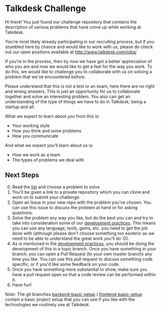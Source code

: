# Talkdesk Challenge

Hi there! You just found our challenge repository that contains the description
of various problems that have come up while working at Talkdesk.

You're most likely already participating in our recruiting process, but if you
stumbled here by chance and would like to work with us, please do check out our
open positions available at http://www.talkdesk.com/jobs/

If you're in the process, then by now we have got a better appreciation of who
you are and now we would like to get a feel for the way you work. To do this, we
would like to challenge you to collaborate with us on solving a problem that
we've encountered before.

Please understand that this is not a test or an exam, here there are no right and wrong
answers. This is just an opportunity for us to collaborate together and solve an interesting
problem. You also can get an understanding of the type of things we have to do in Talkdesk,
being a startup and all.

What we expect to learn about you from this is:

* Your working style
* How you think and solve problems
* How you communicate

And what we expect you'll learn about us is:

* How we work as a team
* The types of problems we deal with

## Next Steps

0. Read the [list](problems/) and choose a problem to solve
0. You'll be given a link to a private repository which you can clone and work
   on to submit your challenge.
0. Open an Issue in your new repo with the problem you've chosen. You can use this
   issue to discuss the problem at hand or for asking questions.
0. Solve the problem any way you like, but do the best you can and try to take
   into consideration some of our [development practices](docs/development_practices.md).
   This means you can use any language, tools, gems, etc. you need to get the job
   done with (although please don't choose something too esoteric as we need to be
   able to understand the great work you'll do :D).
0. As is mentioned in the [development practices](docs/development_practices.md), you should be doing the development of this in a topic branch. Once you have something in your branch, you can open a Pull Request (to your own master branch) any time you like. You can use this pull request to discuss something code specific, or if you'd like some feedback on your code.
0. Once you have something more substantial to show, make sure you have a pull request open so that a code review can be performed within it.
0. Have fun!

*Note*: The git branches [backend-basic-setup][1] / [frontend-basic-setup][2]
contain a basic project setup that you can use if you like with the technologies
we routinely use at Talkdesk.

[1]:https://github.com/Talkdesk/challenge/tree/backend-basic-setup
[2]:https://github.com/Talkdesk/challenge/tree/frontend-basic-setup
